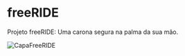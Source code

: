 # freeRIDE
Projeto freeRIDE: Uma carona segura na palma da sua mão.


![CapaFreeRIDE](https://user-images.githubusercontent.com/49735129/168701861-208daa05-b541-454c-b837-466d5ddf8c2e.png)

